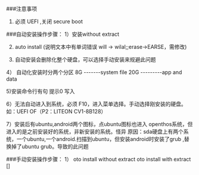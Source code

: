###注意事项
1. 必须 UEFI ,关闭 secure boot


###自动安装操作步骤：
1）安装without extract

2) auto install (说明文本中有单词错误 will -> wilal;;erase->EARSE，需修改)

3) 自动安装会删除化整个硬盘，可以选择手动安装来规避此问题

4） 自动化安装时分两个分区
    8G -------system file
    20G ---------app and data
    
5)安装命令行有句 提示0 写入

6）无法自动进入到系统，必须 F10，进入菜单选择。手动选择刚安装的硬盘。如：UEFI OF（P2：LITEON CV1-8B128）

7）安装后有ubuntu,android两个图标，点ubuntu图标也进入 openthos系统，但进入的是之前安装好的系统，非新安装的系统。怪异
   原因：sda硬盘上有两个系统，一个ubuntu,一个android.扫描到ubuntu，但安装android时安装了grub ,替换掉了ubuntu grub。导致的此问题
   

###手动安装操作步骤：
1） oto install without extract
    oto install with extract []
